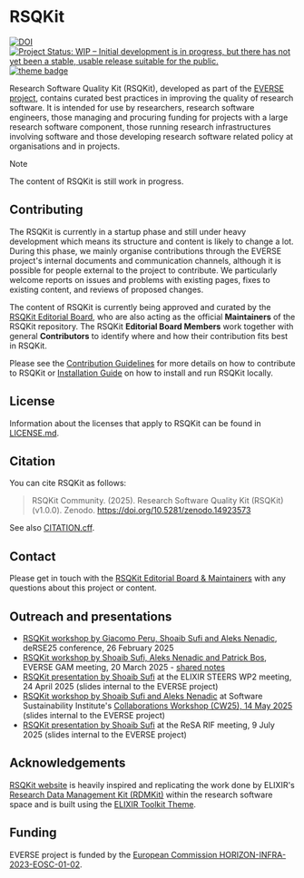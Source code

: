 # RSQKit


[![DOI](https://zenodo.org/badge/DOI/10.5281/zenodo.14923572.svg)](https://doi.org/10.5281/zenodo.14923572)
[![Project Status: WIP – Initial development is in progress, but there has not yet been a stable, usable release suitable for the public.](https://www.repostatus.org/badges/latest/wip.svg)](https://www.repostatus.org/#wip)
[![theme badge](https://img.shields.io/badge/ELIXIR%20toolkit%20theme-jekyll-blue?color=0d6efd)](https://github.com/ELIXIR-Belgium/elixir-toolkit-theme)

Research Software Quality Kit (RSQKit), developed as part of the [EVERSE project](https://everse.software/), contains curated best practices in improving the quality of research software. It is intended for use by researchers, research software engineers, those managing and procuring funding for projects with a large research software component, those running research infrastructures involving software and those developing research software related policy at organisations and in projects.  

> [!NOTE]
> The content of RSQKit is still work in progress.

## Contributing

The RSQKit is currently in a startup phase and still under heavy development which means its structure and content is likely to change a lot. 
During this phase, we mainly organise contributions through the EVERSE project's internal documents and communication channels, although it is possible for people external to the project to contribute. 
We particularly welcome reports on issues and problems with existing pages, fixes to existing content, and reviews of proposed changes.

The content of RSQKit is currently being approved and curated by the [RSQKit Editorial Board](http://everse.software/RSQKit/editorial_board), who are also acting as the official **Maintainers** of the RSQKit repository. 
The RSQKit **Editorial Board Members** work together with general **Contributors** to identify where and how their contribution fits best in RSQKit.

Please see the [Contribution Guidelines](/pages/contributing/contribution_guidelines.md) for more details on how to contribute to RSQKit or [Installation Guide](INSTALL.md) on how to install and run RSQKit locally.

## License

Information about the licenses that apply to RSQKit can be found in [LICENSE.md](LICENSE.md).

## Citation

You can cite RSQKit as follows:

  > RSQKit Community. (2025). Research Software Quality Kit (RSQKit) (v1.0.0). Zenodo. https://doi.org/10.5281/zenodo.14923573

See also [CITATION.cff](CITATION.cff).

## Contact

Please get in touch with the [RSQKit Editorial Board & Maintainers](mailto:mailto:rsqkit@lists.certh.gr) with any questions about this project or content.

## Outreach and presentations

- [RSQKit workshop by Giacomo Peru, Shoaib Sufi and Aleks Nenadic](https://docs.google.com/document/d/1F7q6JH9K8c2owz4ZJcv_f_smkLuLRNJTMojLA_S6h9o/edit?usp=sharing), deRSE25 conference, 26 February 2025
- [RSQKit workshop by Shoaib Sufi, Aleks Nenadic and Patrick Bos](https://docs.google.com/presentation/d/1Mf8miMgVdFQAUphyyA3rsXcFB4uVvLLG/edit?usp=sharing&ouid=101079111394226380921&rtpof=true&sd=true), EVERSE GAM meeting, 20 March 2025 - [shared notes](https://docs.google.com/document/d/1QoOzk6AsP90NwW_bVrEZeMlf-5ixCw9atn0fYPPJXho/edit?usp=sharing)
- [RSQKit presentation by Shoaib Sufi](https://certhgr.sharepoint.com/sites/INAB-CERTH-Bioinformatics/Shared%20Documents/Forms/AllItems.aspx?id=%2Fsites%2FINAB%2DCERTH%2DBioinformatics%2FShared%20Documents%2FGeneral%2F04%2EProjects%2FEU%2DProjects%2FFunded%2DRunning%2FEVERSE%20%28HORIZON%2DINFRA%2D2023%2DEOSC%2D01%2D02%29%2FConsortium%2F8%2E%CE%9Futreach%2F2025%2D04%2D24%20RSQKit%40ELIXIR%20STEERS&viewid=c0edfb52%2D0a33%2D44c9%2Dab5f%2D7556df8929f5&p=true&ga=1) at the ELIXIR STEERS WP2 meeting, 24 April 2025 (slides internal to the EVERSE project)
- [RSQKit workshop by Shoaib Sufi and Aleks Nenadic](https://certhgr.sharepoint.com/sites/INAB-CERTH-Bioinformatics/Shared%20Documents/Forms/AllItems.aspx?id=%2Fsites%2FINAB%2DCERTH%2DBioinformatics%2FShared%20Documents%2FGeneral%2F04%2EProjects%2FEU%2DProjects%2FFunded%2DRunning%2FEVERSE%20%28HORIZON%2DINFRA%2D2023%2DEOSC%2D01%2D02%29%2FConsortium%2F8%2E%CE%9Futreach%2F2025%2D05%2D13%20%2D%20CW25%20RSQKit%20workshop&viewid=c0edfb52%2D0a33%2D44c9%2Dab5f%2D7556df8929f5&p=true&ga=1)  at Software Sustainability Institute's [Collaborations Workshop (CW25), 14 May 2025](https://www.software.ac.uk/workshop/collaborations-workshop-2025-cw25) (slides internal to the EVERSE project)
- [RSQKit presentation by Shoaib Sufi](https://certhgr.sharepoint.com/sites/INAB-CERTH-Bioinformatics/Shared%20Documents/Forms/AllItems.aspx?id=%2Fsites%2FINAB%2DCERTH%2DBioinformatics%2FShared%20Documents%2FGeneral%2F04%2EProjects%2FEU%2DProjects%2FFunded%2DRunning%2FEVERSE%20%28HORIZON%2DINFRA%2D2023%2DEOSC%2D01%2D02%29%2FConsortium%2F8%2E%CE%9Futreach%2F2025%2D07%2D08%20%2D%20ReSA%20RIF%20Meeting&viewid=c0edfb52%2D0a33%2D44c9%2Dab5f%2D7556df8929f5&p=true&ga=1) at the ReSA RIF meeting, 9 July 2025 (slides internal to the EVERSE project)

## Acknowledgements

[RSQKit website](http://everse.software/RSQKit/) is heavily inspired and replicating the work done by ELIXIR's [Research Data Management Kit (RDMKit)](https://rdmkit.elixir-europe.org/) within the research software space and is built using the [ELIXIR Toolkit Theme](https://elixir-belgium.github.io/elixir-toolkit-theme/).

## Funding
EVERSE project is funded by the [European Commission HORIZON-INFRA-2023-EOSC-01-02](https://ec.europa.eu/info/funding-tenders/opportunities/portal/screen/opportunities/topic-details/horizon-infra-2023-eosc-01-02).
